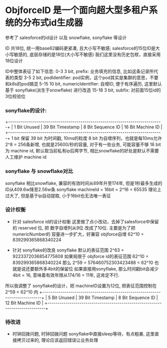 

# ObjforceID 是一个面向超大型多租户系统的分布式id生成器

参考了 salesforce的id设计
以及 snowflake, sonyflake 等设计

ID 共18位, 统一用base62编码更紧凑, 且大小写不敏感;
salesforce的15位ID是大小写敏感的, 底层存储的是18位(大小写不敏感)
我们这里没有历史包袱，直接采用18位设计

ID中整体表征了如下信息:
0-3 3 bit, prefix: 业务填充的信息, 比如这条记录所代表的类型
3-5 2 bit, podIdentifier: pod实例，这个pod其实是集群的意思，不要和k8s的pod搞混
5-15 10 bit, numericIdentifier: 自增ID, 便于有序遍历, 这里默认基于 sonyflake(派生于snowflake) 进行改造
15-18 3 bit, subfix: 对前面15位id的3位校验位

### sonyflake的设计:
+-----------------------------------------------------------------------------+
| 1 Bit Unused | 39 Bit Timestamp |  8 Bit Sequence ID  |   16 Bit Machine ID |
+-----------------------------------------------------------------------------+
1 bit 保留
39 bit 为时间戳, 10ms的粒度
8 bit 为自增序列，也就是每10ms允许 2^8 = 256条新增, 也就是25600/秒的容量, 对于有一些业务, 可能容量不够
16 bit 为 machine id, 默认取当前私有ip后两字节, 相比snowflake的好处是默认不需要人工维护 machine id

### sonyflake 与 snowflake对比
sonyflake 相比snowflake, 兼容的有效时间从69年升至174年, 但是1秒最多生成的ID从409.6w降至2.56w条
sonyflake machineId = 16bit = 2^16 = 65535 理论上过大了, 但是基于ip自动提取, 小于16bit也无法唯一表征

### 设计权衡
- 针对 salesforce id的设计权衡
这里做了点小改动，去掉了salesforce中保留的 reserved 位, 把 数字自增列从9位 改成了10位. 主要是为了把 numericNumber的
容量进一步扩大，好兼容 objforce自增
62^10 = 839299365868340224

- 针对 sonyflake的改良
sonyflake 默认的表征范围
2^63 = 9223372036854775808
如果局限于 objforce id的表征范围 62^10 = 839299365868340224
那么
2^59 = 576460752303423488 < 62^10
也就是说还要额外多4bit的保留位 如果直接用sonyflake, 那么时间戳bit会减少4bit = 16, 意味着有效年限从174/16 = 11年, 这肯定不行.

所以我调整了 sonyflake的设计，把 machineID设置为12位, 把表征范围控制在 2^59 < 62^10 内
+-----------------------------------------------------------------------------+
| 5 Bit Unused | 39 Bit Timestamp |  8 Bit Sequence ID  |   12 Bit Machine ID |
+-----------------------------------------------------------------------------+

### 待改进
- 时钟回拨问题, 时钟回拨问题 sonyflake中直接sleep等待，有点粗暴, 这里直接拷贝过来的, 理论应该返回错误让业务处理

